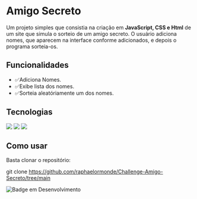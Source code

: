 # Amigo Secreto

Um projeto simples que consistia na criação em **JavaScript, CSS e Html** de um site que simula o sorteio de um amigo secreto. O usuário adiciona nomes, que aparecem na interface conforme adicionados, e depois o programa sorteia-os.

## Funcionalidades

- ✅Adiciona Nomes.
- ✅Exibe lista dos nomes.
- ✅Sorteia aleatóriamente um dos nomes.

## Tecnologias
<div>
  <img src="https://img.shields.io/badge/JavaScript-F7DF1E?style-for-the-badge&logo-javascript&logoColor-black">
  <img src="https://img.shields.io/badge/HTML-239120?style-for-the-badge&logo-html5&logoColor-white">
  <img src="https://img.shields.io/badge/CSS-239120?style-for-the-badge&logo-css3&logoColor-white">
</div>

## Como usar

Basta clonar o repositório:

git clone https://github.com/raphaelormonde/Challenge-Amigo-Secreto/tree/main


![Badge em Desenvolvimento](http://img.shields.io/static/v1?label=STATUS&message=CONCLUIDO&color=GREEN&style=for-the-badge)

